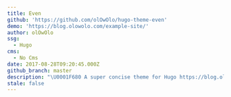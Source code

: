 ```yaml
---
title: Even
github: 'https://github.com/olOwOlo/hugo-theme-even'
demo: 'https://blog.olowolo.com/example-site/'
author: olOwOlo
ssg:
  - Hugo
cms:
  - No Cms
date: 2017-08-28T09:20:45.000Z
github_branch: master
description: "\U0001F680 A super concise theme for Hugo https://blog.olowolo.com/example-site/"
stale: false
---
```

